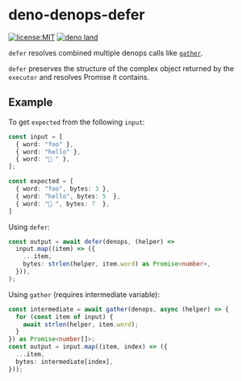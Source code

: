 # deno-denops-defer

[![license:MIT](https://img.shields.io/github/license/Milly/deno-denops-defer?style=flat-square)](LICENSE)
[![deno land](http://img.shields.io/badge/available%20on-deno.land/x/denops__defer-lightgrey.svg?logo=deno)](https://deno.land/x/denops_defer)

`defer` resolves combined multiple denops calls like [`gather`][].

`defer` preserves the structure of the complex object returned by the
`executor` and resolves Promise it contains.

[`gather`]: https://deno.land/x/denops_std/batch/gather.ts?s=gather

## Example

To get `expected` from the following `input`:

```typescript
const input = [
  { word: "foo" },
  { word: "hello" },
  { word: "🚀☄" },
];

const expected = [
  { word: "foo", bytes: 3 },
  { word: "hello", bytes: 5  },
  { word: "🚀☄", bytes: 7  },
]
```

Using `defer`:

```typescript
const output = await defer(denops, (helper) =>
  input.map((item) => ({
    ...item,
    bytes: strlen(helper, item.word) as Promise<number>,
  })),
);
```

Using `gather` (requires intermediate variable):

```typescript
const intermediate = await gather(denops, async (helper) => {
  for (const item of input) {
    await strlen(helper, item.word);
  }
}) as Promise<number[]>;
const output = input.map((item, index) => ({
  ...item,
  bytes: intermediate[index],
}));
```
